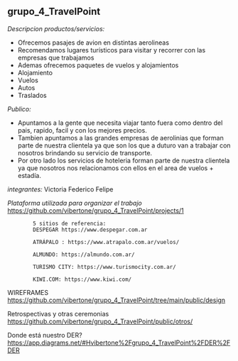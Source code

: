 ## grupo_4_TravelPoint

*Descripcion productos/servicios:* 
- Ofrecemos pasajes de avion en distintas aerolineas 
- Recomendamos lugares turísticos para visitar y recorrer con las empresas que trabajamos 
- Ademas ofrecemos paquetes de vuelos y alojamientos 
- Alojamiento 
- Vuelos 
- Autos 
- Traslados

*Publico:* 
- Apuntamos a la gente que necesita viajar tanto fuera como dentro del pais, rapido, facil y con los mejores precios. 
- Tambien apuntamos a las grandes empresas de aerolinias que forman parte de nuestra clientela ya que son los que a duturo van a trabajar con nosotros brindando su servicio de transporte. 
- Por otro lado los servicios de hoteleria forman parte de nuestra clientela ya que nosotros nos relacionamos con ellos en el area de vuelos + estadía.

*integrantes:*
Victoria Federico Felipe

*Plataforma utilizada para organizar el trabajo*
https://github.com/vibertone/grupo_4_TravelPoint/projects/1



            5 sitios de referencia:
            DESPEGAR https://www.despegar.com.ar

            ATRÁPALO : https://www.atrapalo.com.ar/vuelos/

            ALMUNDO: https://almundo.com.ar/

            TURISMO CITY: https://www.turismocity.com.ar/

            KIWI.COM: https://www.kiwi.com/



WIREFRAMES 
https://github.com/vibertone/grupo_4_TravelPoint/tree/main/public/design


Retrospectivas y otras ceremonias
https://github.com/vibertone/grupo_4_TravelPoint/public/otros/


Donde está nuestro DER?
https://app.diagrams.net/#Hvibertone%2Fgrupo_4_TravelPoint%2FDER%2FDER